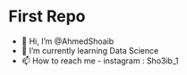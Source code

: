 # First Repo
- 👋 Hi, I’m @AhmedShoaib
- 🌱 I’m currently learning Data Science
- 📫 How to reach me  -  instagram : Sho3ib_1

<!---
AhmedSho3ib/AhmedSho3ib is a ✨ special ✨ repository because its `README.md` (this file) appears on your GitHub profile.
You can click the Preview link to take a look at your changes.
--->
